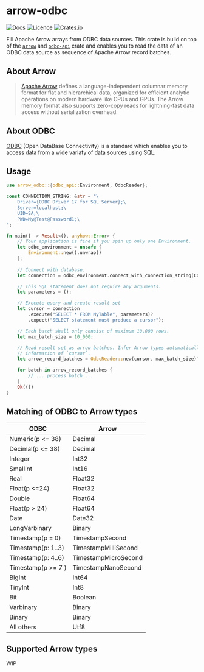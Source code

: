 # arrow-odbc

[![Docs](https://docs.rs/arrow-odbc/badge.svg)](https://docs.rs/arrow-odbc/)
[![Licence](https://img.shields.io/crates/l/arrow-odbc)](https://github.com/pacman82/arrow-odbc/blob/master/License)
[![Crates.io](https://img.shields.io/crates/v/arrow-odbc)](https://crates.io/crates/arrow-odbc)

Fill Apache Arrow arrays from ODBC data sources. This crate is build on top of the [`arrow`](https://crates.io/crates/arrow) and [`odbc-api`](https://crates.io/crates/odbc-api) crate and enables you to read the data of an ODBC data source as sequence of Apache Arrow record batches.

## About Arrow

> [Apache Arrow](https://arrow.apache.org/) defines a language-independent columnar memory format for flat and hierarchical data, organized for efficient analytic operations on modern hardware like CPUs and GPUs. The Arrow memory format also supports zero-copy reads for lightning-fast data access without serialization overhead.

## About ODBC

[ODBC](https://docs.microsoft.com/en-us/sql/odbc/microsoft-open-database-connectivity-odbc) (Open DataBase Connectivity) is a standard which enables you to access data from a wide variaty of data sources using SQL.

## Usage

```rust
use arrow_odbc::{odbc_api::Environment, OdbcReader};

const CONNECTION_STRING: &str = "\
    Driver={ODBC Driver 17 for SQL Server};\
    Server=localhost;\
    UID=SA;\
    PWD=My@Test@Password1;\
";

fn main() -> Result<(), anyhow::Error> {
    // Your application is fine if you spin up only one Environment.
    let odbc_environment = unsafe {
        Environment::new().unwrap()
    };
    
    // Connect with database.
    let connection = odbc_environment.connect_with_connection_string(CONNECTION_STRING)?;

    // This SQL statement does not require any arguments.
    let parameters = ();

    // Execute query and create result set
    let cursor = connection
        .execute("SELECT * FROM MyTable", parameters)?
        .expect("SELECT statement must produce a cursor");

    // Each batch shall only consist of maximum 10.000 rows.
    let max_batch_size = 10_000;

    // Read result set as arrow batches. Infer Arrow types automatically using the meta
    // information of `cursor`.
    let arrow_record_batches = OdbcReader::new(cursor, max_batch_size)?;

    for batch in arrow_record_batches {
        // ... process batch ...
    }
    Ok(())
}
```

## Matching of ODBC to Arrow types

| ODBC               | Arrow                |
| ------------------ | -------------------- |
| Numeric(p <= 38)   | Decimal              |
| Decimal(p <= 38)   | Decimal              |
| Integer            | Int32                |
| SmallInt           | Int16                |
| Real               | Float32              |
| Float(p <=24)      | Float32              |
| Double             | Float64              |
| Float(p > 24)      | Float64              |
| Date               | Date32               |
| LongVarbinary      | Binary               |
| Timestamp(p = 0)   | TimestampSecond      |
| Timestamp(p: 1..3) | TimestampMilliSecond |
| Timestamp(p: 4..6) | TimestampMicroSecond |
| Timestamp(p >= 7 ) | TimestampNanoSecond  |
| BigInt             | Int64                |
| TinyInt            | Int8                 |
| Bit                | Boolean              |
| Varbinary          | Binary               |
| Binary             | Binary               |
| All others         | Utf8                 |

## Supported Arrow types

WIP